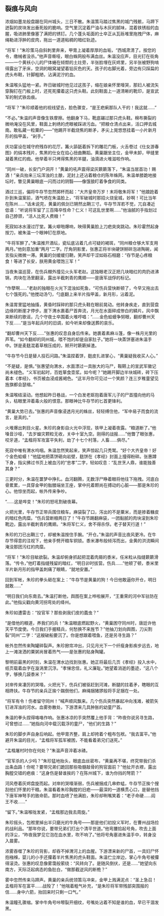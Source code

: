 ## 裂痕与风向

浓烟如墨龙般盘踞在同州城头，三日不散。朱温策马踏过焦黑的城门残骸，马蹄下迸裂的炭块发出垂死般的脆响。空气里沉淀着尸油与木灰的腻味，混着铁锈般的血腥，吸进肺里像塞了满把的锈钉。几个蓬头垢面的士卒正从瓦砾堆里拖拽尸体，麻绳勒进浮肿的皮肉，拖出一道道粘稠的暗红轨迹。

“将军！”朱珍策马自斜刺里奔来，甲胄上凝着厚厚的血垢，“西城肃清了。按您的令，缴械者没杀。”他声音嘶哑，眼白蛛网般布满血丝。朱温没应声，目光钉在街角——一个黄袄小儿的尸体蜷在倾颓的土灶旁，半张脸埋在灰烬里，另半张被野狗啃得露出了牙床，空洞的眼窝凝望着铅灰色的天。孩子的右脚光着，旁边有只踩扁的虎头布鞋，针脚粗陋，沾满泥泞的血。

朱温喉头猛地一紧。昨日破城时他见过这孩子，缩在娘亲怀里嚎哭，那妇人被流矢穿胸钉在门板上时，还死死攥着这只虎头鞋。此刻鞋面上一道清晰的靴印，是宣武军的制式铁齿痕。

“将军？”朱珍顺着他的视线望去，脸色骤变，“是王疤瘌那队人干的！我这就……”

“不必。”朱温的声音像生铁摩擦。他翻身下马，靴底碾过那只虎头鞋。棉布撕裂的微响淹没在风里，鞋面上刺绣的虎眼被踩进污血。“把粮仓清点出来，活口押去城南。敢私藏一粒粟的——”他踢开半截烧焦的断矛，矛尖上晃悠悠挂着一小片新月形的指甲盖，“剁手。”

庆功宴设在城守府残存的花厅。篝火舔舐着拆下的雕花门板，火舌卷过《仕女游春图》的绢本残片，焦黑的仕女在焰心扭曲舞蹈。黄巢踞坐主位，金甲未卸，甲缝里凝着黑红的痂。他举着半只烤得焦黑的羊腿，油滴进火堆滋啦作响。

“同州一破，长安门户洞开！”黄巢的吼声震得梁灰簌簌落下，“朱温当居首功！赐酒！”亲兵抬来三坛浑浊的土酿，泥封上还沾着粮仓的陈年蛛网。朱温单膝跪地接坛时，瞥见黄巢眼底一闪而过的阴翳——像饿狼盯着争食的同类。

酒过三巡，偏将牛存节忽然掷杯而起：“大齐皇帝万岁！末将敬朱将军！”他踉跄着扑到朱温案前，酒气喷在朱温脸上，“将军破城时那招火烧瓮城，妙啊！可比当年在陈州……”话未说完，黄巢的佩剑已锵然出鞘三寸。牛存节浑若不觉，兀自凑近低语：“听说将军留了三百降卒性命？仁义！可这乱世里啊……”他油腻的手指划过自己脖颈，“活人比死人费粮！”

死寂如冰水漫过厅堂。篝火噼啪爆响，映得黄巢脸上刀疤突突跳动。朱珍霍然起身按刀，被朱温一个眼神钉在原地。

“牛将军醉了。”朱温推开酒坛，瓷坛底沾着几点可疑的褐斑，“同州粮仓够大军支用两月。”他刻意加重“两月”二字。厅角阴影里，张惠正将半块硬饼掰碎泡进陶碗，闻言指尖微微一滞。黄巢的剑缓缓归鞘，笑声却干涩如砾石相磨：“存节是心疼粮食！等进了长安，朕用黄金喂饱三军！”

当夜朱温巡营，在伤兵棚外撞见火头军老赵。这独眼老汉正把几块暗红的肉扔进沸锅，肉块在汤里翻滚，露出半截刺青的鹰翅——是唐军战俘的标记。

“作孽啊……”老赵的独眼在火光下混浊如死鱼，“可伤兵营快断顿了，今早又拖出去七个饿死的。”他搅动汤勺，勺底翻上来半片指甲盖，新月形，沾着泥。

朱温胃里猛地抽搐，黄昏时踩碎的那只虎头鞋在眼前晃动。他转身疾走，直到营盘边缘的断崖才停步。崖下渭水裹着尸首奔流，月光在水面碎成惨白的鳞片。风中飘来断续的歌谣，几个守夜士卒围着火堆哼唱：“……金色蛤蟆争努眼，翻却曹州天下反……”是当年起兵时的旧调，如今听来却像送葬的哀乐。

“翻却曹州天下反……”张惠的叹息自身后传来。她裹着素麻斗篷，像一株月光里的芦苇。“如今翻却的同州城，喂不饱的却是自家肚子。”她将一块蒸饼塞进朱温手中。饼是麦麸混着草根压成的，掰开时簌簌掉渣。

“牛存节今日是替人投石问路。”朱温捏着饼，麸皮扎进掌心，“黄巢疑我收买人心。”

“不是疑，是惧。”张惠望向渭水，水面漂过一具胀大的马尸，鞍鞯上的宣武军徽记尚未褪色。“义军初起时，百姓箪食壶浆。如今呢？”她踢开脚边半块城砖，砖下压着本《孝经》，书页被血浸成酱褐色。“这半月你可见过一个笑颜？连三岁稚童望见旌旗都会瑟缩。”

朱温喉结滚动。他想起昨日巷战，一个白发老妪抱着唐军儿子的尸首撞向他的马头，枯眼里淬着毒火般的恨意。那眼神比牛存节的匕首更锋利。

“黄巢大势已去。”张惠的声音像浸透月光的蛛丝，轻轻缚住他，“军中易子而食的流言，是真的。”

火堆爆出刺目火星。朱珍的身影自火光中浮现，铁甲上凝着夜露。“粮道断了。”他嗓音沙哑，“去岁蝗灾颗粒无收，关中十室九空。刚得的战报……”他瞥了眼张惠，咬牙道，“孟楷将军攻富平失利，劫了十七个村落，人畜……俱尽。”

死寂中唯有渭水呜咽。朱温忽然笑起来，笑声惊起几只秃鹫。“好个大齐皇帝！好个金色蛤蟆！”他猛地把蒸饼砸向岩壁，麸饼在《孝经》封面上撞得粉碎。张惠蹲下身，指尖拂过书页上被血污的“忠孝”二字，轻如叹息：“乱世烹人鼎，谁能独善其身？”

三更时分，朱温在噩梦中挣扎。血河翻腾，无数浮尸睁着眼将他往下拖拽。河底白骨累累，一具穿金甲的骷髅端坐王座，掌中托着颗尚在搏动的心脏——那是朱珍的心。他惊坐而起，帐外传来争吵。

“……这是哗变！”朱珍的怒吼割破夜幕。

火把光里，牛存节正带兵围住粮车。麻袋裂了口，泻出的不是粟米，而是掺着糠皮的暗红色肉糜。“伤兵营断粮两日了！”牛存节踢翻麻袋，一团黏腻的肉块滚到朱珍靴边，露出半截刺青的鹰翅。“朱将军仁义，舍不得杀俘。老子替天行道！”

朱珍的刀已出鞘三寸，却被朱温按住手腕。“开仓。”朱温的声音比夜风更冷。在牛存节得意的注视下，他亲手劈开粮车铜锁。黍米瀑布般倾泻而出，金黄的洪流瞬间淹没那团污红的肉糜。

“将军！”朱珍目眦欲裂。朱温却俯身抓起把混着肉屑的黍米，任米粒从指缝簌簌滑落。“传令，”他盯着指缝残留的暗红，“明日卯时拔营。伤兵……”他顿了顿，黍米里半片新月形的指甲盖刺痛了眼睛，“就地安置。”

回到军帐，朱珍的拳头砸在案上：“牛存节是黄巢的狗！今日他敢逼你开仓，明日就敢……”

“明日我们向东南去。”朱温打断他，舆图在案上哗啦展开，“王重荣的河中军驻防在此。”他指尖戳向黄河拐弯处的绛州。

朱珍如遭雷击：“投官军？那些剥我们皮的蠹虫？”

“是借他的粮道，养我们的兵！”朱温眼底燃起野火，“黄巢困守同州时，唐廷许他天平节度使。今日我们手握精兵，何愁换不来旌节？”他抽刀划向舆图，刀尖割裂“同州”二字：“这艘破船要沉了。你是想跟着喂鱼，还是另寻生路？”

帐外忽然传来陶罐碎裂声。朱珍掀帘冲出，只见月光下一个纤瘦身影疾步远去，地上一滩泼洒的粟粥尚冒着热气——是张惠的贴身陶罐。

黎明前最黑的时刻，朱温在渭水边找到张惠。她正将最后几页《孝经》投入水中，纸页载着血字在漩涡里沉浮。“孝悌忠信，礼义廉耻。”她望着消逝的墨迹，“这八个字，够换几袋黍米？”

对岸传来凄厉的哭嚎。火把光下，伤兵们被驱赶到河滩，断腿的拄着矛，瞎眼的互相搀扶。牛存节的亲兵正挨个踹倒他们，麻绳捆猪猡般将手足捆在一处。

“将军有令！伤者留守同州！”喊声顺风飘来。几个伤兵突然暴起冲向浅滩，被箭矢钉进浑浊的河水。血雾弥散处，下游漂来几具肿胀的幼童尸首。

朱温的拳头捏得咯咯作响。张惠冰凉的手突然覆上他手背：“昨夜你说另寻生路，可曾想过……”她指向河中载沉载浮的童尸，“他们的生路？”

朱珍的脚步声自身后响起。他甲胄齐整，肩上却挎着个粗布包袱。“我去富平。”他避开朱温的目光，“孟楷将军孤军被困，不能看着弟兄们送死。”

“孟楷屠村时你在何处？”朱温声音淬着冰碴。

“官军杀的人少吗？”朱珍猛地抬头，眼底血丝密布，“黄巢再不堪，终究带我们杀出条血路！你呢？要带兄弟们跪回那些吸髓敲骨的狗官面前？”他扯开衣襟，露出胸膛交错的疤痕：“这身伤是替谁挨的？在陈州城下，谁为你挡的弩箭？”

河风卷着灰烬盘旋而起。对岸的哭嚎渐弱，伤兵被捆成几串蚱蜢，牛存节正挨个搜刮他们怀里的干粮。朱温看着朱珍胸膛的旧疤——最深的一道横贯心口，是替他挡下唐军神弩手的致命箭。那时血喷了他满脸，朱珍却咧嘴笑着：“老子命硬……阎王不收……”

“留下。”朱温喉咙发紧，“孟楷那边我去周旋。”

朱珍摇头，包袱里掉出半只磨光的牛角号——那是他们初投义军时，在曹州战场捡的战利品。“那年你说，要带兄弟们打出个清平世道。”他弯腰拾起号角，吹去上面的浮尘，“昨夜我梦见它泡在血水里，吹不响了。”他将号角塞进朱温手中，转身没入晨雾。

浓雾吞噬了朱珍的背影，却吞不掉渭河上的血腥。下游漂来新的尸首，一具妇尸怀抱襁褓，婴儿的小手还攥着半片焦黑的虎头鞋面。朱温伫立岸边，掌心牛角号被攥得滚烫。张惠的叹息像雾霭般萦绕：“风转向了。是随风倒伏，还是……”她望向东南方，天际泛起病态的鱼肚白，“做那截逆风的断桅？”

雾中忽然传来马蹄声。黄巢的亲兵统领策马冲来，金甲上溅满泥点：“圣上急召！孟楷将军在富平……战殁了！”他喘着粗气补充，“是朱珍将军带残部突围报的信……身中六箭，抬回来时只剩一口气。”

朱温瞳孔骤缩。掌中牛角号咔嚓裂开细纹，号嘴处沾着不知是谁的血，早已干涸发黑。